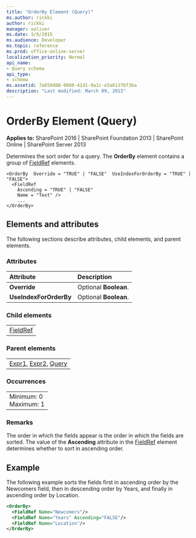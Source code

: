 ```yaml
---
title: "OrderBy Element (Query)"
ms.author: rickki
author: rickki
manager: soliver
ms.date: 3/9/2015
ms.audience: Developer
ms.topic: reference
ms.prod: office-online-server
localization_priority: Normal
api_name:
- Query schema
api_type:
- schema
ms.assetid: 7a659d08-9060-41d1-9a1c-e5a61376f3ba
description: "Last modified: March 09, 2015"
---
```


# OrderBy Element (Query)

 
  
 **Applies to:** SharePoint 2016 | SharePoint Foundation 2013 | SharePoint Online | SharePoint Server 2013
  
Determines the sort order for a query. The **OrderBy** element contains a group of [FieldRef](fieldref-element-query.md) elements. 
  
```
<OrderBy  Override = "TRUE" | "FALSE"  UseIndexForOrderBy = "TRUE" | "FALSE">
  <FieldRef
    Ascending = "TRUE" | "FALSE"
    Name = "Text" />
    ...
</OrderBy>
```

## Elements and attributes

The following sections describe attributes, child elements, and parent elements.

### Attributes

|**Attribute**|**Description**|
|:-----|:-----|
|**Override** <br/> |Optional **Boolean**.  <br/> |
|**UseIndexForOrderBy** <br/> |Optional **Boolean**.  <br/> |
   
### Child elements

||
|:-----|
|[FieldRef](fieldref-element-query.md)|
   
### Parent elements

||
|:-----|
|[Expr1](../../collaborative-application-markup-language-caml-schemas/view-schema/expr1-element-view.md), [Expr2](../../collaborative-application-markup-language-caml-schemas/view-schema/expr2-element-view.md), [Query](../../collaborative-application-markup-language-caml-schemas/list-schema/query-element-list.md)|
   
### Occurrences

||
|:-----|
|Minimum: 0  <br/> Maximum: 1  <br/> |
   
### Remarks

The order in which the fields appear is the order in which the fields are sorted. The value of the **Ascending** attribute in the [FieldRef](../../collaborative-application-markup-language-caml-schemas/list-schema/fieldref-element-list.md) element determines whether to sort in ascending order. 
  
## Example

The following example sorts the fields first in ascending order by the Newcomers field, then in descending order by Years, and finally in ascending order by Location.
  
```XML
<OrderBy>
  <FieldRef Name="Newcomers"/>
  <FieldRef Name="Years" Ascending="FALSE"/>
  <FieldRef Name="Location"/>
</OrderBy>
```


